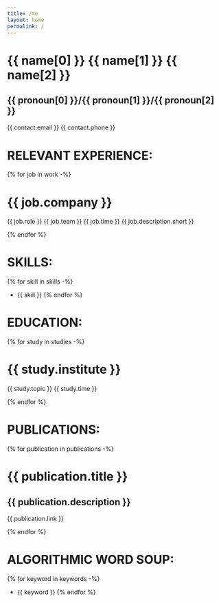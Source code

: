 ```yaml
---
title: /me
layout: home
permalink: /
---
```


# {{ name[0] }} {{ name[1] }} {{ name[2] }}
## {{ pronoun[0] }}/{{ pronoun[1] }}/{{ pronoun[2] }}
{{ contact.email }}
{{ contact.phone }}

# RELEVANT EXPERIENCE:

{% for job in work -%}
# {{ job.company }}
{{ job.role }}
{{ job.team }}
{{ job.time }}
{{ job.description.short }}

{% endfor %}
# SKILLS:
{% for skill in skills -%}
  - {{ skill }}
{% endfor %}

# EDUCATION:

{% for study in studies -%}
# {{ study.institute }}
{{ study.topic }}
{{ study.time }}

{% endfor %}
# PUBLICATIONS:

{% for publication in publications -%}
# {{ publication.title }}
## {{ publication.description }}
{{ publication.link }}

{% endfor %}
# ALGORITHMIC WORD SOUP:
{% for keyword in keywords -%}
  - {{ keyword }}
{% endfor %}